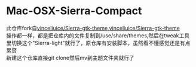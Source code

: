 # Mac-OSX-Sierra-Compact  
此仓库fork自[vinceliuice/Sierra-gtk-theme](https://github.com/vinceliuice/Sierra-gtk-theme),[vinceliuice/Sierra-gtk-theme](https://www.opendesktop.org/p/1013741/)  
操作都一样，都是把仓库内的文件复制到/use/share/themes,然后在tweak工具里切换这个"Sierra-light"就行了，原仓库有安装脚本，虽然看不懂感觉还是有点累赘  
新建这个仓库直接git clone然后mv到主题文件夹就行了
